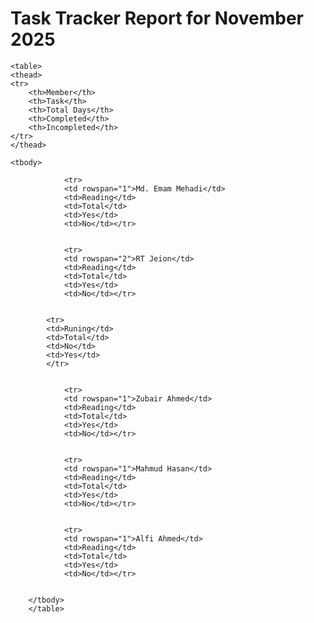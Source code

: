 # Task Tracker Report for November 2025


    <table>
    <thead>
    <tr>
        <th>Member</th>
        <th>Task</th>
        <th>Total Days</th>
        <th>Completed</th>
        <th>Incompleted</th>
    </tr>
    </thead>

    <tbody>
    
                <tr>
                <td rowspan="1">Md. Emam Mehadi</td>
                <td>Reading</td>
                <td>Total</td>
                <td>Yes</td>
                <td>No</td></tr>

                
                <tr>
                <td rowspan="2">RT Jeion</td>
                <td>Reading</td>
                <td>Total</td>
                <td>Yes</td>
                <td>No</td></tr>

                
            <tr>
            <td>Runing</td>
            <td>Total</td>
            <td>No</td>
            <td>Yes</td>
            </tr>

            
                <tr>
                <td rowspan="1">Zubair Ahmed</td>
                <td>Reading</td>
                <td>Total</td>
                <td>Yes</td>
                <td>No</td></tr>

                
                <tr>
                <td rowspan="1">Mahmud Hasan</td>
                <td>Reading</td>
                <td>Total</td>
                <td>Yes</td>
                <td>No</td></tr>

                
                <tr>
                <td rowspan="1">Alfi Ahmed</td>
                <td>Reading</td>
                <td>Total</td>
                <td>Yes</td>
                <td>No</td></tr>

                
        </tbody>
        </table>
        
